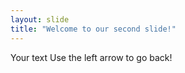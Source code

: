 ```yaml
--- 
layout: slide 
title: "Welcome to our second slide!" 
---
```

Your text 
Use the left arrow to go back! 
